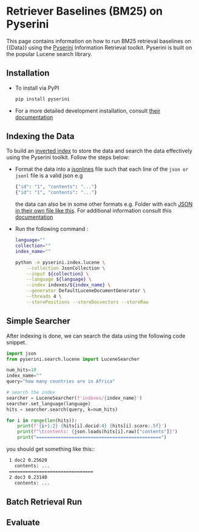 # Retriever Baselines (BM25) on Pyserini

This page contains information on how to run BM25 retrieval baselines on {{Data}} using the [Pyserini](https://github.com/castorini/pyserini) Information Retrieval toolkit. Pyserini is built on the popular Lucene search library.

## Installation

- To install via PyPI

    ```bash
    pip install pyserini
    ```
- For a more detailed development installation, consult [their documentation](https://github.com/castorini/pyserini/blob/master/docs/installation.md)

## Indexing the Data 

To build an [inverted index](https://nlp.stanford.edu/IR-book/html/htmledition/a-first-take-at-building-an-inverted-index-1.html) to store the data and search the data effectively using the Pyserini toolkit. Follow the steps below:

- Format the data into a [jsonlines](https://jsonlines.org/) file such that each line of the `json or jsonl` file is a valid json e.g
    
    ```bash
    {"id": "1", "contents": "..."}
    {"id": "1", "contents": "..."}
    ```

    the data can also be in some other formats e.g. Folder with each [JSON in their own file like this](https://github.com/castorini/pyserini/blob/master/tests/resources/sample_collection_json).
    For additional information consult this [documentation](https://github.com/castorini/pyserini#how-do-i-index-and-search-my-own-documents)

- Run the following command :
    
    ```bash
    language=""
    collection=""
    index_name=""

    python -m pyserini.index.lucene \
        --collection JsonCollection \
        --input ${collection} \
        --language ${language} \
        --index indexes/${index_name} \
        --generator DefaultLuceneDocumentGenerator \
        --threads 4 \
        --storePositions --storeDocvectors --storeRaw
    ```

## Simple Searcher

After indexing is done, we can search the data using the following code snippet.

```python
import json
from pyserini.search.lucene import LuceneSearcher

num_hits=10
index_name=""
query="how many countries are in Africa"

# search the index
searcher = LuceneSearcher(f'indexes/{index_name}')
searcher.set_language(language)
hits = searcher.search(query, k=num_hits)

for i in range(len(hits)):
    print(f'{i+1:2} {hits[i].docid:4} {hits[i].score:.5f}')
    print(f"\tcontents: {json.loads(hits[i].raw)["contents"]}")
    print("==============================================")
```

you should get something like this::

```bash
 1 doc2 0.25620
   contents: ...
 ===============================
 2 doc3 0.23140
   contents: ...
```

## Batch Retrieval Run

## Evaluate